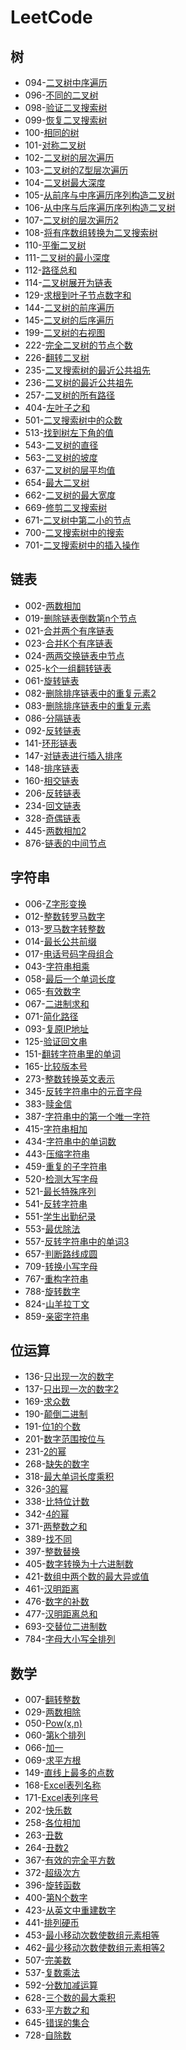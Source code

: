 # LeetCode

## 树

*  094-[二叉树中序遍历](./doc/94二叉树中序遍历.md)
*  096-[不同的二叉树](./doc/96独一无二的二叉树.md)
*  098-[验证二叉搜索树](./doc/98验证二叉搜索树.md)
*  099-[恢复二叉搜索树](./doc/99恢复二叉搜索树.md)
*  100-[相同的树](./doc/100相同的树.md)
*  101-[对称二叉树](./doc/101对称二叉树.md)
*  102-[二叉树的层次遍历](./doc/102二叉树的层次遍历.md)
*  103-[二叉树的Z型层次遍历](./doc/103二叉树的Z型层次遍历.md)
*  104-[二叉树最大深度](./doc/104二叉树最大深度.md)
*  105-[从前序与中序遍历序列构造二叉树](./doc/105从前序与中序遍历序列构造二叉树.md)
*  106-[从中序与后序遍历序列构造二叉树](./doc/106从中序与后序遍历序列构造二叉树.md)
*  107-[二叉树的层次遍历2](./doc/107二叉树的层次遍历2.md)
*  108-[将有序数组转换为二叉搜索树](./doc/108将有序数组转换为二叉搜索树.md)
*  110-[平衡二叉树](./doc/110平衡二叉树.md)
*  111-[二叉树的最小深度](./doc/111二叉树的最小深度.md)
*  112-[路径总和](./doc/112路径总和.md)
*  114-[二叉树展开为链表](./doc/114二叉树展开为链表.md)
*  129-[求根到叶子节点数字和](./doc/129求根到叶子节点数字和.md)
*  144-[二叉树的前序遍历](./doc/144二叉树的前序遍历.md)
*  145-[二叉树的后序遍历](./doc/145二叉树的后序遍历.md)
*  199-[二叉树的右视图](./doc/199二叉树的右视图.md)
*  222-[完全二叉树的节点个数](./doc/222完全二叉树的节点个数.md)
*  226-[翻转二叉树](./doc/226翻转二叉树.md)
*  235-[二叉搜索树的最近公共祖先](./doc/235二叉搜索树的最近公共祖先.md)
*  236-[二叉树的最近公共祖先](./doc/236二叉树的最近公共祖先.md)
*  257-[二叉树的所有路径](./doc/257二叉树的所有路径.md)
*  404-[左叶子之和](./doc/404左叶子之和.md)
*  501-[二叉搜索树中的众数](./doc/501二叉搜索树中的众数.md)
*  513-[找到树左下角的值](./doc/513找到树左下角的值.md)
*  543-[二叉树的直径](./doc/543二叉树的直径.md)
*  563-[二叉树的坡度](./doc/563二叉树的坡度.md)
*  ​637-[二叉树的层平均值](./doc/637二叉树的层平均值.md)
*  654-[最大二叉树](./doc/654最大二叉树.md)
*  662-[二叉树的最大宽度](./doc/662二叉树的最大宽度.md)
*  669-[修剪二叉搜索树](./doc/669修剪二叉搜索树.md)
*  671-[二叉树中第二小的节点](./doc/671二叉树中第二小的节点.md)
*  700-[二叉搜索树中的搜索](./doc/700二叉搜索树中的搜索.md)
*  701-[二叉搜索树中的插入操作](./doc/701二叉搜索树中的插入操作.md)

## 链表

*  002-[两数相加](./doc/2两数相加.md)
*  019-[删除链表倒数第n个节点](./doc/19删除链表倒数第n个节点.md)
*  021-[合并两个有序链表](./doc/21合并两个有序链表.md)
*  023-[合并K个有序链表](./doc/23合并K个有序链表.md)
*  024-[两两交换链表中节点](./doc/24两两交换链表中节点.md)
*  025-[k个一组翻转链表](./doc/25k个一组翻转链表.md)
*  061-[旋转链表](./doc/61旋转链表.md)
*  082-[删除排序链表中的重复元素2](./doc/82删除排序链表中的重复元素2.md)
*  083-[删除排序链表中的重复元素](./doc/83删除排序链表中的重复元素.md)
*  086-[分隔链表](./doc/86分隔链表.md)
*  092-[反转链表](./doc/92反转链表2.md)
*  141-[环形链表](./doc/141环形链表.md)
*  147-[对链表进行插入排序](./doc/147对链表进行插入排序.md)
*  148-[排序链表](./doc/148排序链表.md)
*  160-[相交链表](./doc/160相交链表.md)
*  206-[反转链表](./doc/206反转链表.md)
*  234-[回文链表](./doc/234回文链表.md)
*  328-[奇偶链表](./doc/328奇偶链表.md)
*  445-[两数相加2](./doc/445两数相加2.md)
*  876-[链表的中间节点](./doc/876链表的中间节点.md)

## 字符串

*  006-[Z字形变换](./doc/6Z字变换.md)
*  012-[整数转罗马数字](./doc/12整数转罗马数字.md)
*  013-[罗马数字转整数](./doc/13罗马数字转整数.md)
*  014-[最长公共前缀](./doc/14最长公共前缀.md)
*  017-[电话号码字母组合](./doc/17电话号码字母组合.md)
*  043-[字符串相乘](./doc/43字符串相乘.md)
*  058-[最后一个单词长度](./doc/58最后一个单词长度.md)
*  065-[有效数字](./doc/65有效数字.md)
*  067-[二进制求和](./doc/67二进制求和.md)
*  071-[简化路径](./doc/71简化路径.md)
*  093-[复原IP地址](./doc/93复原IP地址.md)
*  125-[验证回文串](./doc/125验证回文串.md)
*  151-[翻转字符串里的单词](./doc/151翻转字符串里的单词.md)
*  165-[比较版本号](./doc/165比较版本号.md)
*  273-[整数转换英文表示](./doc/273整数转换英文表示.md)
*  345-[反转字符串中的元音字母](./doc/345反转字符串中的元音字母.md)
*  383-[赎金信](./doc/383赎金信.md)
*  387-[字符串中的第一个唯一字符](./doc/387字符串中的第一个唯一字符.md)
*  415-[字符串相加](./doc/415字符串相加.md)
*  434-[字符串中的单词数](./doc/434字符串中的单词数.md)
*  443-[压缩字符串](./doc/443压缩字符串.md)
*  459-[重复的子字符串](./doc/459重复的子字符串.md)
*  520-[检测大写字母](./doc/520检测大写字母.md)
*  521-[最长特殊序列](./doc/521最长特殊序列.md)
*  541-[反转字符串](./doc/541反转字符串.md)
*  551-[学生出勤纪录](./doc/551学生出勤纪录.md)
*  553-[最优除法](./doc/553最优除法.md)
*  557-[反转字符串中的单词3](./doc/557反转字符串中的单词3.md)
*  657-[判断路线成圆](./doc/657判断路线成圆.md)
*  709-[转换小写字母](./doc/709转换小写字母.md)
*  767-[重构字符串](./doc/767重构字符串.md)
*  788-[旋转数字](./doc/788旋转数字.md)
*  824-[山羊拉丁文](./doc/824山羊拉丁文.md)
*  859-[亲密字符串](./doc/859亲密字符串.md)

## 位运算

*  136-[只出现一次的数字](./doc/136只出现一次的数字.md)
*  137-[只出现一次的数字2](./doc/137只出现一次数字2.md)
*  169-[求众数](./doc/169求众数.md)
*  190-[颠倒二进制](./doc/190颠倒二进制.md)
*  191-[位1的个数](./doc/191位1的个数.md)
*  201-[数字范围按位与](./doc/201数字范围按位与.md)
*  231-[2的幂](./doc/231-2的幂.md)
*  268-[缺失的数字](./doc/268缺失的数字.md)
*  318-[最大单词长度乘积](./doc/318最大单词长度乘机.md)
*  326-[3的幂](./doc/326power_of_three.md)
*  338-[比特位计数](./doc/338比特位计数.md)
*  342-[4的幂](./doc/342power_of_4.md)
*  371-[两整数之和](./doc/371两整数之和.md)
*  389-[找不同](./doc/389找不同.md)
*  397-[整数替换](./doc/397整数替换.md)
*  405-[数字转换为十六进制数](./doc/405数字转换为十六进制数.md)
*  421-[数组中两个数的最大异或值](./doc/421数组中两个数的最大异或值.md)
*  461-[汉明距离](./doc/461汉明距离.md)
*  476-[数字的补数](./doc/476数字的补数.md)
*  477-[汉明距离总和](./doc/477汉明距离总和.md)
*  693-[交替位二进制数](./doc/693交替位二进制数.md)
*  784-[字母大小写全排列](./doc/784字母大小写全排列.md)

## 数学

*  007-[翻转整数](./doc/7-翻转整数.md)
*  029-[两数相除](./doc/29-两数相除.md)
*  050-[Pow(x,n)](./doc/50-Pow(x,n).md)
*  060-[第k个排列](./doc/60-第k个排列.md)
*  066-[加一](./doc/66-加一.md)
*  069-[求平方根](./doc/69-求平方根.md)
*  149-[直线上最多的点数](./doc/149-直线上最多的点数.md)
*  168-[Excel表列名称](./doc/168-Excel表列名称.md)
*  171-[Excel表列序号](./doc/171-Excel表列序号.md)
*  202-[快乐数](./doc/202-快乐数.md)
*  258-[各位相加](./doc/258-各位相加.md)
*  263-[丑数](./doc/263-丑数.md)
*  264-[丑数2](./doc/264-丑数2.md)
*  367-[有效的完全平方数](./doc/367-有效的完全平方数.md)
*  372-[超级次方](./doc/372-超级次方.md)
*  396-[旋转函数](./doc/396-旋转函数.md)
*  400-[第N个数字](./doc/400-第N个数字.md)
*  423-[从英文中重建数字](./doc/423-从英文中重建数字.md)
*  441-[排列硬币](./doc/441-排列硬币.md)
*  453-[最小移动次数使数组元素相等](./doc/453-最小移动次数使数组元素相等.md)
*  462-[最少移动次数使数组元素相等2](./doc/462-最少移动次数使数组元素相等2.md)
*  507-[完美数](./doc/507-完美数.md)
*  537-[复数乘法](./doc/537-复数乘法.md)
*  592-[分数加减运算](./doc/592-分数加减运算.md)
*  628-[三个数的最大乘积](./doc/628-三个数的最大乘积.md)
*  633-[平方数之和](./doc/633-平方数之和.md)
*  645-[错误的集合](./doc/645-错误的集合.md)
*  728-[自除数](./doc/728-自除数.md)